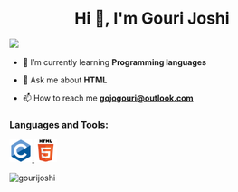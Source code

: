 <h1 align="center">Hi 👋, I'm Gouri Joshi</h1>


![](https://komarev.com/ghpvc/?gourijoshi=your-github-username&abbreviated=true)


- 🌱 I’m currently learning **Programming languages**

- 💬 Ask me about **HTML**

- 📫 How to reach me **gojogouri@outlook.com**



<h3 align="left">Languages and Tools:</h3>
<p align="left"> <a href="https://www.cprogramming.com/" target="_blank" rel="noreferrer"> <img src="https://raw.githubusercontent.com/devicons/devicon/master/icons/c/c-original.svg" alt="c" width="40" height="40"/> </a> <a href="https://www.w3.org/html/" target="_blank" rel="noreferrer"> <img src="https://raw.githubusercontent.com/devicons/devicon/master/icons/html5/html5-original-wordmark.svg" alt="html5" width="40" height="40"/> </a> </p>

<p><img align="center" src="https://github-readme-streak-stats.herokuapp.com/?user=gourijoshi&" alt="gourijoshi" /></p>

